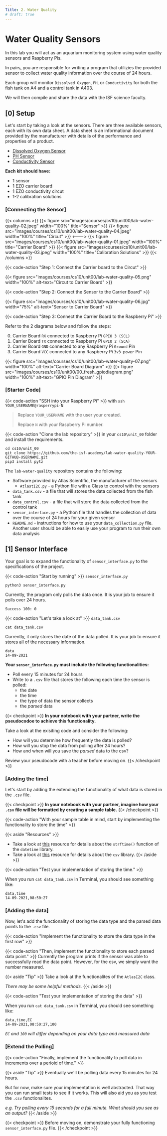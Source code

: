 ```yaml
---
Title: 2. Water Quality
# draft: true
---
```


# Water Quality Sensors

In this lab you will act as an aquarium monitoring system using water quality sensors and Raspberry Pis.

In pairs, you are responsible for writing a program that utilizies the provided sensor to collect water quality information over the course of 24 hours.

Each group will monitor `Dissolved Oxygen`, `PH`, or `Conductivity` for both the fish tank on A4 and a control tank in A403.

We will then compile and share the data with the ISF science faculty.


## [0] Setup

Let's start by taking a look at the sensors. There are three available sensors, each with its own data sheet. A data sheet is an informational document provided by the manufacturer with details of the performance and properties of a product.

- [Dissolved Oxygen Sensor](https://files.atlas-scientific.com/DO_EZO_Datasheet.pdf)
- [PH Sensor](https://files.atlas-scientific.com/pH_EZO_Datasheet.pdf)
- [Conductivity Sensor](https://files.atlas-scientific.com/EC_EZO_Datasheet.pdf)


**Each kit should have:**
- 1  sensor
- 1 EZO carrier board
- 1 EZO conductivity circut
- 1-2 calibration solutions


### [Connecting the Sensor]

{{< columns >}}
{{< figure src="images/courses/cs10/unit00/lab-water-quality-02.jpeg" width="100%" title="Sensor" >}}
{{< figure src="images/courses/cs10/unit00/lab-water-quality-04.jpeg" width="100%" title="Circut" >}}
<--->
{{< figure src="images/courses/cs10/unit00/lab-water-quality-01.jpeg" width="100%" title="Carrier Board" >}}
{{< figure src="images/courses/cs10/unit00/lab-water-quality-03.jpeg" width="100%" title="Calibration Solutions" >}}
{{< /columns >}}


{{< code-action "Step 1: Connect the Carrier board to the Circut" >}}

{{< figure src="images/courses/cs10/unit00/lab-water-quality-05.png" width="100%" alt-text="Circut to Carrier Board" >}}

{{< code-action "Step 2: Connect the Sensor to the Carrier Board" >}}


{{< figure src="images/courses/cs10/unit00/lab-water-quality-06.jpg" width="75%" alt-text="Sensor to Carrier Board" >}}

{{< code-action "Step 3: Connect the Carrier Board to the Raspberry Pi" >}}

Refer to the 2 diagrams below and follow the steps:

0. Carrier Board `RX` connected to Raspberry Pi `GPIO 3 (SCL)`
0. Carrier Board `TX` connected to Raspberry Pi `GPIO 2 (SCA)`
0. Carrier Board `GND` connected to any Raspberry Pi `Ground` Pin
0. Carrier Board `VCC` connected to any Raspberry Pi `3v3 power` Pin


{{< figure src="images/courses/cs10/unit00/lab-water-quality-07.png" width="100%" alt-text="Carrier Board Diagram" >}}
{{< figure src="images/courses/cs10/unit00/00_fresh_gpiodiagram.png" width="100%" alt-text="GPIO Pin Diagram" >}}

### [Starter Code]

{{< code-action "SSH into your Raspberry Pi" >}} with `ssh YOUR_USERNAME@rasperrypi-N`

> Replace `YOUR_USERNAME` with the user your created.
>   
> Replace `N` with your Raspberry Pi number.

{{< code-action "Clone the lab repository" >}} in your `cs10\unit_00` folder and install the requirements.

```shell
cd cs10/unit_00
git clone https://github.com/the-isf-academy/lab-water-quality-YOUR-GITHUB-USERNAME.git
pip3 install pytz
```

The `lab-water-quality` repository contains the following:
- Software provided by Atlas Scientific, the manufacturer of the sensors
    - `AtlastI2C.py` - a Python file with a Class to control with the sensors
- `data_tank.csv` - a file that will stores the data collected from the fish tank
- `data_control.csv` - a file that will store the data collected from the control tank
- `sensor_interface.py` - a Python file that handles the collection of data over the course of 24 hours for your given sensor
- `README.md` - instructions for how to use your `data_collection.py` file. Another user should be able to easily use your program to run their own data analysis

## [1] Sensor Interface

Your goal is to expand the functionality of `sensor_interface.py` to the specifications of the project.

{{< code-action "Start by running" >}} `sensor_interface.py`

```shell
python3 sensor_interface.py
```

Currently, the program only polls the data once. It is your job to ensure it polls over 24 hours.
```shell
Success 100: 0
```

{{< code-action "Let's take a look at" >}} `data_tank.csv`
```shell
cat data_tank.csv
```

Currently, it only stores the date of the data polled. It is your job to ensure it stores all of the necessary information.
```shell
data
14-09-2021
```

**Your `sensor_interface.py` must include the following functionalities:**
- Poll every 15 minutes for 24 hours
- Write to a `.csv` file that stores the following each time the sensor is polled:
    - the date
    - the time
    - the type of data the sensor collects
    - the *parsed* data



{{< checkpoint >}}
**In your notebook with your partner, write the pseudocodoe to achieve this functionality.**

Take a look at the exisiting code and consider the following:
- How will you determine how frequently the data is polled?
- How will you stop the data from polling after 24 hours?
- How and when will you save the *parsed* data to the csv?

Review your pseudocode with a teacher before moving on.
{{< /checkpoint >}}


### [Adding the time]

Let's start by adding the extending the functionality of what data is stored in the `.csv` file. 

{{< checkpoint >}}
**In your notebook with your partner, imagine how your `.csv` file will be formatted by creating a sample table.**
{{< /checkpoint >}}

{{< code-action "With your sample table in mind, start by implementing the functionality to store the time" >}}


{{< aside "Resources" >}}

- Take a look at [this](https://www.programiz.com/python-programming/datetime/strftime) resource for details about the `strftime()` function of the `datetime` library.
- Take a look at [this](https://www.programiz.com/python-programming/csv) resource for details about the `csv` library.
{{< /aside >}}

{{< code-action "Test your implementation of storing the time." >}}

When you run  `cat data_tank.csv` in Terminal, you should see something like:
```shell
data,time
14-09-2021,08:50:27
```


### [Adding the data]

Now, let's add the functionality of storing the data type and the parsed data points to the `.csv` file.

{{< code-action "Implement the functionality to store the data type in the first row" >}}

{{< code-action "Then, implement the functionality to store each parsed data point." >}} Currently the program prints if the sensor was able to successfully read the data point. However, for the csv, we simply want the number measured.


{{< aside "Tip" >}}
Take a look at the functionalites of the `AtlasI2C` class.

*There may be some helpful methods.*
{{< /aside >}}

{{< code-action "Test your implementation of storing the data" >}}

When you run  `cat data_tank.csv` in Terminal, you should see something like:
```shell
data,time,EC
14-09-2021,08:50:27,100
```
*`EC` and `100` will differ depending on your data type and measured data*


### [Extend the Polling]

{{< code-action "Finally, implement the functionality to poll data in increments over a perioid of time." >}}

{{< aside "Tip" >}}
Eventually we'll be polling data every 15 minutes for 24 hours. 

But for now, make sure your implementation is well abstracted. That way you can run small tests to see if it works. This will also aid you as you test the `.csv` functionalites.

*e.g. Try polling every 15 seconds for a full minute. What should you see as an output?*
{{< /aside >}}

{{< checkpoint >}}
Before moving on, demonstrate your fully functioning `sensor_interface.py` file.
{{< /checkpoint >}}

<!-- ## Preparing to Launch

Testing with solution -->
